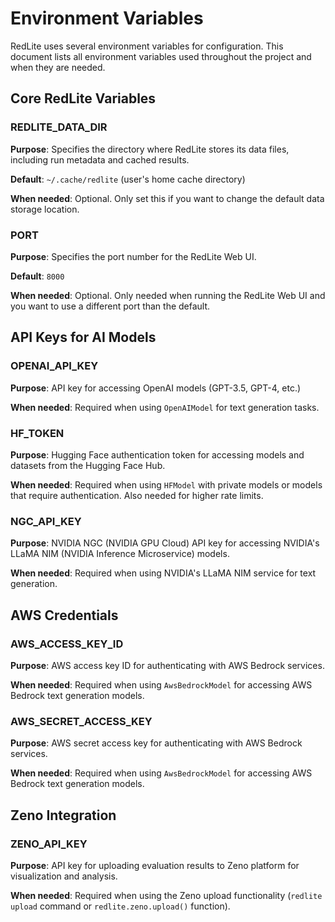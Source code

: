 # Environment Variables

RedLite uses several environment variables for configuration. This document lists all environment variables used throughout the project and when they are needed.

## Core RedLite Variables

### REDLITE_DATA_DIR

**Purpose**: Specifies the directory where RedLite stores its data files, including run metadata and cached results.

**Default**: `~/.cache/redlite` (user's home cache directory)

**When needed**: Optional. Only set this if you want to change the default data storage location.

### PORT

**Purpose**: Specifies the port number for the RedLite Web UI.

**Default**: `8000`

**When needed**: Optional. Only needed when running the RedLite Web UI and you want to use a different port than the default.


## API Keys for AI Models

### OPENAI_API_KEY

**Purpose**: API key for accessing OpenAI models (GPT-3.5, GPT-4, etc.)

**When needed**: Required when using `OpenAIModel` for text generation tasks.

### HF_TOKEN

**Purpose**: Hugging Face authentication token for accessing models and datasets from the Hugging Face Hub.

**When needed**: Required when using `HFModel` with private models or models that require authentication. Also needed for higher rate limits.

### NGC_API_KEY

**Purpose**: NVIDIA NGC (NVIDIA GPU Cloud) API key for accessing NVIDIA's LLaMA NIM (NVIDIA Inference Microservice) models.

**When needed**: Required when using NVIDIA's LLaMA NIM service for text generation.

## AWS Credentials

### AWS_ACCESS_KEY_ID

**Purpose**: AWS access key ID for authenticating with AWS Bedrock services.

**When needed**: Required when using `AwsBedrockModel` for accessing AWS Bedrock text generation models.

### AWS_SECRET_ACCESS_KEY

**Purpose**: AWS secret access key for authenticating with AWS Bedrock services.

**When needed**: Required when using `AwsBedrockModel` for accessing AWS Bedrock text generation models.

## Zeno Integration

### ZENO_API_KEY

**Purpose**: API key for uploading evaluation results to Zeno platform for visualization and analysis.

**When needed**: Required when using the Zeno upload functionality (`redlite upload` command or `redlite.zeno.upload()` function).





